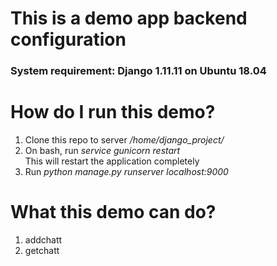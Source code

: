 # This is a demo app backend configuration
### System requirement: Django 1.11.11 on Ubuntu 18.04

# How do I run this demo?
1. Clone this repo to server */home/django_project/*
2. On bash, run *service gunicorn restart* <br />
This will restart the application completely
3. Run *python manage.py runserver localhost:9000*

# What this demo can do?
1. addchatt
2. getchatt
